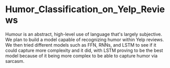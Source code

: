 # Humor_Classification_on_Yelp_Reviews

Humour is an abstract, high-level use of language that's largely subjective. We plan to build a model capable of recognizing humor within Yelp reviews.
We then tried different models such as FFN, RNNs, and LSTM to see if it could capture more complexity and it did, with LSTM proving to be the best model because of it being more complex to be able to capture humor via sarcasm. 
